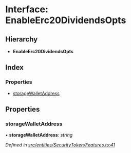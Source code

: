 # Interface: EnableErc20DividendsOpts

## Hierarchy

- **EnableErc20DividendsOpts**

## Index

### Properties

- [storageWalletAddress](_entities_securitytoken_features_.enableerc20dividendsopts.md#storagewalletaddress)

## Properties

### storageWalletAddress

• **storageWalletAddress**: _string_

_Defined in [src/entities/SecurityToken/Features.ts:41](https://github.com/PolymathNetwork/polymath-sdk/blob/660aba8/src/entities/SecurityToken/Features.ts#L41)_

